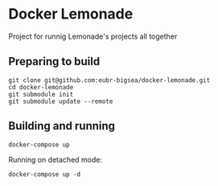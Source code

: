 Docker Lemonade
===============

Project for runnig Lemonade's projects all together

Preparing to build
---------------
```
git clone git@github.com:eubr-bigsea/docker-lemonade.git
cd docker-lemonade
git submodule init
git submodule update --remote
```

Building and running
---------------

```
docker-compose up
```

Running on detached mode:
```
docker-compose up -d
```
